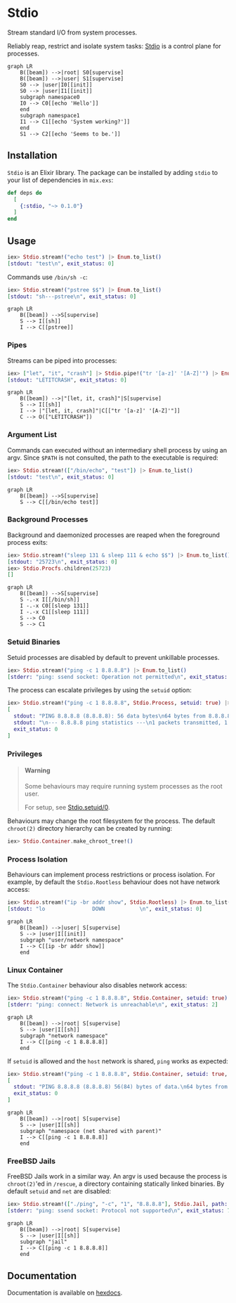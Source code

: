 # Stdio

Stream standard I/O from system processes.

Reliably reap, restrict and isolate system tasks:
[Stdio](https://hexdocs.pm/stdio/) is a control plane for processes.

```mermaid
graph LR
    B([beam]) -->|root| S0[supervise]
    B([beam]) -->|user| S1[supervise]
    S0 --> |user|I0[[init]]
    S0 --> |user|I1[[init]]
    subgraph namespace0
    I0 --> C0[[echo 'Hello']]
    end
    subgraph namespace1
    I1 --> C1[[echo 'System working?']]
    end
    S1 --> C2[[echo 'Seems to be.']]
```

## Installation

`Stdio` is an Elixir library. The package can be installed by adding
`stdio` to your list of dependencies in `mix.exs`:

```elixir
def deps do
  [
    {:stdio, "~> 0.1.0"}
  ]
end
```

## Usage

```elixir
iex> Stdio.stream!("echo test") |> Enum.to_list()
[stdout: "test\n", exit_status: 0]
```

Commands use `/bin/sh -c`:

```elixir
iex> Stdio.stream!("pstree $$") |> Enum.to_list()
[stdout: "sh---pstree\n", exit_status: 0]
```

```mermaid
graph LR
    B([beam]) -->S[supervise]
    S --> I[[sh]]
    I --> C[[pstree]]
```

### Pipes

Streams can be piped into processes:

```elixir
iex> ["let", "it", "crash"] |> Stdio.pipe!("tr '[a-z]' '[A-Z]'") |> Enum.to_list()
[stdout: "LETITCRASH", exit_status: 0]
```

```mermaid
graph LR
    B([beam]) -->|"[let, it, crash]"|S[supervise]
    S --> I[[sh]]
    I --> |"[let, it, crash]"|C[["tr '[a-z]' '[A-Z]'"]]
    C --> O(["LETITCRASH"])
```

### Argument List

Commands can executed without an intermediary shell process by using
an argv. Since `$PATH` is not consulted, the path to the executable
is required:

```elixir
iex> Stdio.stream!(["/bin/echo", "test"]) |> Enum.to_list()
[stdout: "test\n", exit_status: 0]
```

```mermaid
graph LR
    B([beam]) -->S[supervise]
    S --> C[[/bin/echo test]]
```

### Background Processes

Background and daemonized processes are reaped when the foreground
process exits:

```elixir
iex> Stdio.stream!("sleep 131 & sleep 111 & echo $$") |> Enum.to_list()
[stdout: "25723\n", exit_status: 0]
iex> Stdio.Procfs.children(25723)
[]
```

```mermaid
graph LR
    B([beam]) -->S[supervise]
    S -.-x I[[/bin/sh]]
    I -.-x C0[[sleep 131]]
    I -.-x C1[[sleep 111]]
    S --> C0
    S --> C1
```

### Setuid Binaries

Setuid processes are disabled by default to prevent unkillable processes.

```elixir
iex> Stdio.stream!("ping -c 1 8.8.8.8") |> Enum.to_list()
[stderr: "ping: ssend socket: Operation not permitted\n", exit_status: 71]
```

The process can escalate privileges by using the `setuid` option:

```elixir
iex> Stdio.stream!("ping -c 1 8.8.8.8", Stdio.Process, setuid: true) |> Enum.to_list()
[
  stdout: "PING 8.8.8.8 (8.8.8.8): 56 data bytes\n64 bytes from 8.8.8.8: icmp_seq=0 ttl=116 time=1.726 ms\n",
  stdout: "\n--- 8.8.8.8 ping statistics ---\n1 packets transmitted, 1 packets received, 0.0% packet loss\nround-trip min/avg/max/stddev = 1.726/1.726/1.726/0.000 ms\n",
  exit_status: 0
]
```

### Privileges

> #### Warning
> Some behaviours may require running system processes as the root user.
> 
> For setup, see
> [Stdio.setuid/0](https://hexdocs.pm/stdio/Stdio.html#setuid/0).

Behaviours may change the root filesystem for the process. The default
`chroot(2)` directory hierarchy can be created by running:

```elixir
iex> Stdio.Container.make_chroot_tree!()
```

### Process Isolation

Behaviours can implement process restrictions or process isolation. For
example, by default the `Stdio.Rootless` behaviour does not have network
access:

```elixir
iex> Stdio.stream!("ip -br addr show", Stdio.Rootless) |> Enum.to_list()
[stdout: "lo               DOWN           \n", exit_status: 0]
```

```mermaid
graph LR
    B([beam]) -->|user| S[supervise]
    S --> |user|I[[init]]
    subgraph "user/network namespace"
    I --> C[[ip -br addr show]]
    end
```

### Linux Container

The `Stdio.Container` behaviour also disables network access:

```elixir
iex> Stdio.stream!("ping -c 1 8.8.8.8", Stdio.Container, setuid: true) |> Enum.to_list()
[stderr: "ping: connect: Network is unreachable\n", exit_status: 2]
```

```mermaid
graph LR
    B([beam]) -->|root| S[supervise]
    S --> |user|I[[sh]]
    subgraph "network namespace"
    I --> C[[ping -c 1 8.8.8.8]]
    end
```

If `setuid` is allowed and the `host` network is shared, `ping` works
as expected:

```elixir
iex> Stdio.stream!("ping -c 1 8.8.8.8", Stdio.Container, setuid: true, net: :host) |> Enum.to_list()
[
  stdout: "PING 8.8.8.8 (8.8.8.8) 56(84) bytes of data.\n64 bytes from 8.8.8.8: icmp_seq=1 ttl=115 time=32.4 ms\n\n--- 8.8.8.8 ping statistics ---\n1 packets transmitted, 1 received, 0% packet loss, time 0ms\nrtt min/avg/max/mdev = 32.390/32.390/32.390/0.000 ms\n",
  exit_status: 0
]
```

```mermaid
graph LR
    B([beam]) -->|root| S[supervise]
    S --> |user|I[[sh]]
    subgraph "namespace (net shared with parent)"
    I --> C[[ping -c 1 8.8.8.8]]
    end
```

### FreeBSD Jails

FreeBSD Jails work in a similar way. An argv is used because the process
is `chroot(2)`'ed in `/rescue`, a directory containing statically linked
binaries. By default `setuid` and `net` are disabled:

```elixir
iex> Stdio.stream!(["./ping", "-c", "1", "8.8.8.8"], Stdio.Jail, path: "/rescue") |> Enum.to_list()
[stderr: "ping: ssend socket: Protocol not supported\n", exit_status: 71]
```

```mermaid
graph LR
    B([beam]) -->|root| S[supervise]
    S --> |user|I[[sh]]
    subgraph "jail"
    I --> C[[ping -c 1 8.8.8.8]]
    end
```

## Documentation

Documentation is available on [hexdocs](https://hexdocs.pm/stdio/).
